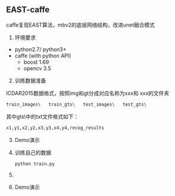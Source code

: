 ## EAST-caffe

caffe复现EAST算法，mbv2的底层网络结构，改进unet融合模式

1. 环境要求

- python2.7/ python3+
- caffe (with python API)
  - boost 1.69
  - opencv 3.5



2. 训练数据准备

ICDAR2015数据格式，按照img和gt分成对应名称为xxx和 xxx的文件夹

```bash
train_images\   train_gts\   test_images\   test_gts\
```

其中gts\中的txt文件格式如下：

```bash
x1,y1,x2,y2,x3,y3,x4,y4,recog_results
```

3. Demo演示

4. 训练自己的数据

   ```bash
   python train.py
   ```

5. 

6. Demo演示


